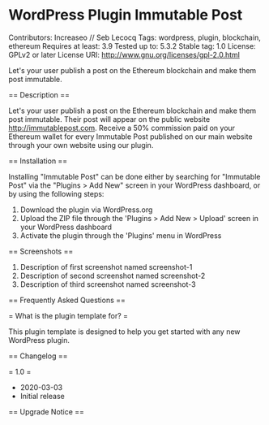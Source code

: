 WordPress Plugin Immutable Post
===============================
Contributors: Increaseo // Seb Lecocq
Tags: wordpress, plugin, blockchain, ethereum 
Requires at least: 3.9
Tested up to: 5.3.2
Stable tag: 1.0
License: GPLv2 or later
License URI: http://www.gnu.org/licenses/gpl-2.0.html

Let's your user publish a post on the Ethereum blockchain and make them post immutable.

== Description ==

Let's your user publish a post on the Ethereum blockchain and make them post immutable.
Their post will appear on the public website http://immutablepost.com.
Receive a 50% commission paid on your Ethereum wallet for every Immutable Post published on our main website through your own website using our plugin.

== Installation ==

Installing "Immutable Post" can be done either by searching for "Immutable Post" via the "Plugins > Add New" screen in your WordPress dashboard, or by using the following steps:

1. Download the plugin via WordPress.org
1. Upload the ZIP file through the 'Plugins > Add New > Upload' screen in your WordPress dashboard
1. Activate the plugin through the 'Plugins' menu in WordPress

== Screenshots ==

1. Description of first screenshot named screenshot-1
2. Description of second screenshot named screenshot-2
3. Description of third screenshot named screenshot-3

== Frequently Asked Questions ==

= What is the plugin template for? =

This plugin template is designed to help you get started with any new WordPress plugin.

== Changelog ==

= 1.0 =
* 2020-03-03
* Initial release

== Upgrade Notice ==

